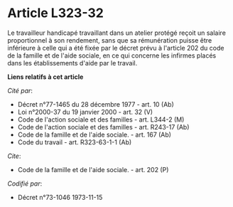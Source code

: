 # Article L323-32

Le travailleur handicapé travaillant dans un atelier protégé reçoit un salaire proportionnel à son rendement, sans que sa
rémunération puisse être inférieure à celle qui a été fixée par le décret prévu à l'article 202 du code de la famille et de
l'aide sociale, en ce qui concerne les infirmes placés dans les établissements d'aide par le travail.

**Liens relatifs à cet article**

_Cité par_:

  - Décret n°77-1465 du 28 décembre 1977 - art. 10 (Ab)
  - Loi n°2000-37 du 19 janvier 2000 - art. 32 (V)
  - Code de l'action sociale et des familles - art. L344-2 (M)
  - Code de l'action sociale et des familles - art. R243-17 (Ab)
  - Code de la famille et de l'aide sociale. - art. 167 (Ab)
  - Code du travail - art. R323-63-1-1 (Ab)

_Cite_:

  - Code de la famille et de l'aide sociale. - art. 202 (P)

_Codifié par_:

  - Décret n°73-1046 1973-11-15
